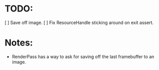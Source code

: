 TODO:
============
[ ] Save off image.
[ ] Fix ResourceHandle sticking around on exit assert.


Notes:
============
- RenderPass has a way to ask for saving off the last framebuffer to an image.